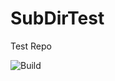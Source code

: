 # SubDirTest
Test Repo

![Build](https://codebuild.us-east-1.amazonaws.com/badges?uuid=eyJlbmNyeXB0ZWREYXRhIjoiVnBCZlZzOE93VUJEeEJpaEkwVXFSb0pIeStsZmFrdlpFekNROVRBejlkRXFaN3N1cU1hMVBucGJMTldTU2VmUXpuTnh3Z2s3Q08veC9YYWNZdUl2T3dBPSIsIml2UGFyYW1ldGVyU3BlYyI6InBMb0FnS1E0MkpSa1RFUVYiLCJtYXRlcmlhbFNldFNlcmlhbCI6MX0%3D&branch=master)
